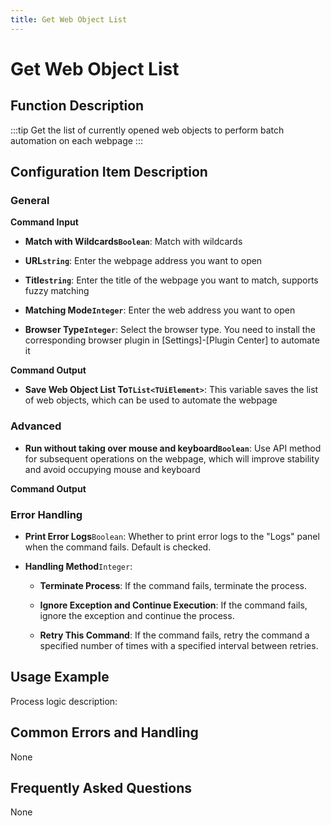 ```yaml
---
title: Get Web Object List
---
```


# Get Web Object List

## Function Description

:::tip 
Get the list of currently opened web objects to perform batch automation on each webpage
:::

## Configuration Item Description

### General

**Command Input**

- **Match with Wildcards`Boolean`**: Match with wildcards

- **URL`string`**: Enter the webpage address you want to open

- **Title`string`**: Enter the title of the webpage you want to match, supports fuzzy matching

- **Matching Mode`Integer`**: Enter the web address you want to open

- **Browser Type`Integer`**: Select the browser type. You need to install the corresponding browser plugin in [Settings]-[Plugin Center] to automate it


**Command Output**

- **Save Web Object List To`TList<TUiElement>`**: This variable saves the list of web objects, which can be used to automate the webpage

### Advanced

- **Run without taking over mouse and keyboard`Boolean`**: Use API method for subsequent operations on the webpage, which will improve stability and avoid occupying mouse and keyboard


**Command Output**

### Error Handling

- **Print Error Logs**`Boolean`: Whether to print error logs to the "Logs" panel when the command fails. Default is checked. 

- **Handling Method**`Integer`:

    - **Terminate Process**: If the command fails, terminate the process.

    - **Ignore Exception and Continue Execution**: If the command fails, ignore the exception and continue the process.

    - **Retry This Command**: If the command fails, retry the command a specified number of times with a specified interval between retries.

## Usage Example

Process logic description:

## Common Errors and Handling

None

## Frequently Asked Questions

None

